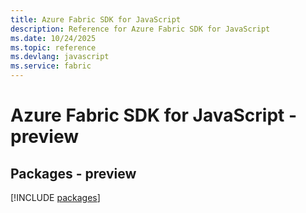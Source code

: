 ```yaml
---
title: Azure Fabric SDK for JavaScript
description: Reference for Azure Fabric SDK for JavaScript
ms.date: 10/24/2025
ms.topic: reference
ms.devlang: javascript
ms.service: fabric
---
```

# Azure Fabric SDK for JavaScript - preview
## Packages - preview
[!INCLUDE [packages](fabric-index.md)]